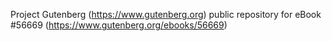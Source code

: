 Project Gutenberg (https://www.gutenberg.org) public repository for
eBook #56669 (https://www.gutenberg.org/ebooks/56669)
